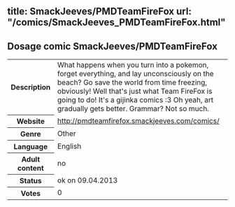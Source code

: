 title: SmackJeeves/PMDTeamFireFox
url: "/comics/SmackJeeves_PMDTeamFireFox.html"
---
Dosage comic SmackJeeves/PMDTeamFireFox
-----------------------------------------

<table class="comicinfo">
<tr>
<th>Description</th><td>What happens when you turn into a pokemon, forget everything, and lay unconsciously on the beach? Go save the world from time freezing, obviously! Well that's just what Team FireFox is going to do! It's a gijinka comics :3 Oh yeah, art gradually gets better. Grammar? Not so much.</td>
</tr>
<tr>
<th>Website</th><td><a href="http://pmdteamfirefox.smackjeeves.com/comics/">http://pmdteamfirefox.smackjeeves.com/comics/</a></td>
</tr>
<tr>
<th>Genre</th><td>Other</td>
</tr>
<tr>
<th>Language</th><td>English</td>
</tr>
<tr>
<th>Adult content</th><td>no</td>
</tr>
<tr>
<th>Status</th><td>ok on 09.04.2013</td>
</tr>
<tr>
<th>Votes</th><td>0</div></td>
</tr>
</table>

